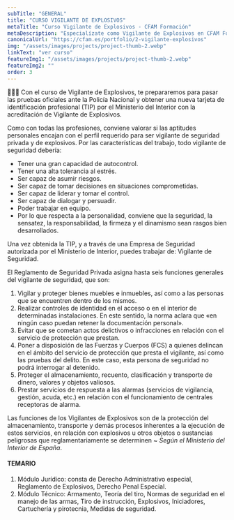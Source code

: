 ```yaml
---
subTitle: "GENERAL" 
title: "CURSO VIGILANTE DE EXPLOSIVOS"
metaTitle: "Curso Vigilante de Explosivos - CFAM Formación"
metaDescription: "Especialízate como Vigilante de Explosivos en CFAM Formación y obtén la acreditación oficial para trabajar en la protección y transporte de explosivos."
canonicalUrl: "https://cfam.es/portfolio/2-vigilante-explosivos"
img: "/assets/images/projects/project-thumb-2.webp"
linkText: "ver curso"
featureImg1: "/assets/images/projects/project-thumb-2.webp"
featureImg2: ""
order: 3
---
```

👮‍♂️👮 Con el curso de Vigilante de Explosivos, te prepararemos para pasar las pruebas oficiales ante
la Policía Nacional y obtener una nueva tarjeta de identificación profesional (TIP) por el
Ministerio del Interior con la acreditación de Vigilante de Explosivos.

Como con todas las profesiones, conviene valorar si las aptitudes personales encajan
con el perfil requerido para ser vigilante de seguridad privada y de explosivos. Por las
características del trabajo, todo vigilante de seguridad debería:
- Tener una gran capacidad de autocontrol.
- Tener una alta tolerancia al estrés.
- Ser capaz de asumir riesgos.
- Ser capaz de tomar decisiones en situaciones comprometidas.
- Ser capaz de liderar y tomar el control.
- Ser capaz de dialogar y persuadir.
- Poder trabajar en equipo.
- Por lo que respecta a la personalidad, conviene que la seguridad, la sensatez, la responsabilidad, la firmeza y el dinamismo sean rasgos bien desarrollados.

Una vez obtenida la TIP, y a través de una Empresa de Seguridad autorizada por el Ministerio de
Interior, puedes trabajar de: Vigilante de Seguridad. 

El Reglamento de Seguridad Privada asigna hasta seis funciones generales del vigilante de seguridad, que son:
1. Vigilar y proteger bienes muebles e inmuebles, así como a las personas que se
encuentren dentro de los mismos.
2. Realizar controles de identidad en el acceso o en el interior de determinadas
instalaciones. En este sentido, la norma aclara que «en ningún caso puedan retener la
documentación personal».
3. Evitar que se cometan actos delictivos o infracciones en relación con el servicio de
protección que prestan.
4. Poner a disposición de las Fuerzas y Cuerpos (FCS) a quienes delincan en el ámbito del
servicio de protección que presta el vigilante, así como las pruebas del delito. En este
caso, esta persona de seguridad no podrá interrogar al detenido.
5. Proteger el almacenamiento, recuento, clasificación y transporte de dinero, valores y
objetos valiosos.
6. Prestar servicios de respuesta a las alarmas (servicios de vigilancia, gestión, acuda, etc.)
en relación con el funcionamiento de centrales receptoras de alarma.


Las funciones de los Vigilantes de Explosivos son de la protección del almacenamiento,
transporte y demás procesos inherentes a la ejecución de estos servicios, en relación
con explosivos u otros objetos o sustancias peligrosas que reglamentariamente se
determinen ~ _Según el Ministerio del Interior de España_.

#### TEMARIO
1. Módulo Jurídico: consta de Derecho Administrativo especial, Reglamento de Explosivos,
Derecho Penal Especial.
2. Módulo Técnico: Armamento, Teoría del tiro, Normas de seguridad en el manejo de las
armas, Tiro de instrucción, Explosivos, Iniciadores, Cartuchería y pirotecnia, Medidas de
seguridad.
